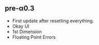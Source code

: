 ## pre-α0.3
* First update after resetting everything.
* Okay UI
* 1st Dimension
* Floating Point Errors
